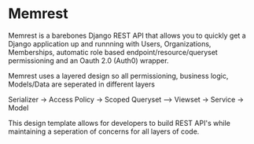 # Memrest
Memrest is a barebones Django REST API that allows you to quickly get a Django application up and runnning with  Users, Organizations, Memberships,  automatic role based endpoint/resource/queryset permissioning and an Oauth 2.0 (Auth0) wrapper. 

Memrest uses a layered design so all permissioning, business logic, Models/Data are seperated in different layers 

Serializer -> Access Policy -> Scoped Queryset --> Viewset -> Service -> Model 

This design template allows for developers to build REST API's while maintaining a seperation of concerns for all layers of code.
